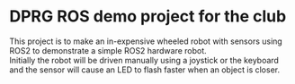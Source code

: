 # DPRG ROS demo project for the club
This project is to make an in-expensive wheeled robot with sensors using ROS2 to demonstrate a simple ROS2 hardware robot.</br>
Initially the robot will be driven manually using a joystick or the keyboard and the sensor will cause an LED to flash faster when an object is closer.</br>
